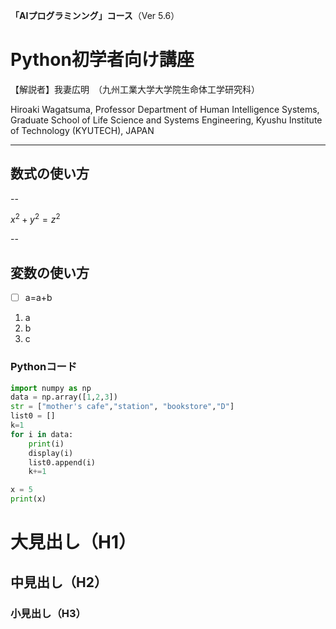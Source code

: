 **「AIプログラミンング」コース**（Ver 5.6）

# Python初学者向け講座

【解説者】我妻広明　（九州工業大学大学院生命体工学研究科）

Hiroaki  Wagatsuma, Professor
Department of Human Intelligence Systems,
Graduate School of Life Science and Systems Engineering,
Kyushu Institute of Technology   (KYUTECH), JAPAN

---

## 数式の使い方

--

$x^2 + y^2 = z^2$

--
## 変数の使い方

* [ ] a=a+b

1. a
2. b
3. c


### Pythonコード

```python
import numpy as np
data = np.array([1,2,3])
str = ["mother's cafe","station", "bookstore","D"]
list0 = []
k=1
for i in data:
    print(i)
    display(i)
    list0.append(i)
    k+=1

x = 5
print(x)
```

# 大見出し（H1）

## 中見出し（H2）

### 小見出し（H3）
